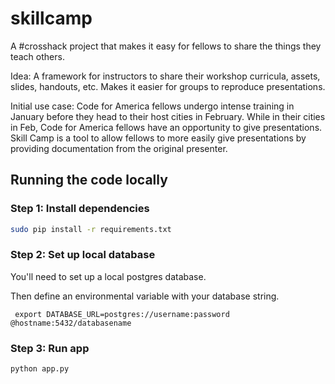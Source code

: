 skillcamp
=========

A #crosshack project that makes it easy for fellows to share the things they teach others.

Idea:
A framework for instructors to share their workshop curricula, assets, slides, handouts, etc. Makes it easier for groups to reproduce presentations.


Initial use case:
Code for America fellows undergo intense training in January before they head to their host cities in February. While in their cities in Feb, Code for America fellows have an opportunity to give presentations. Skill Camp is a tool to allow fellows to more easily give presentations by providing documentation from the original presenter.

## Running the code locally
### Step 1: Install dependencies
``` bash
sudo pip install -r requirements.txt
```

### Step 2: Set up local database
You'll need to set up a local postgres database.

Then define an environmental variable with your database string.

```
 export DATABASE_URL=postgres://username:password @hostname:5432/databasename
```

### Step 3: Run app

``` bash
python app.py
```
